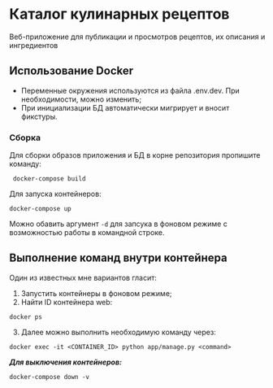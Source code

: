 # Каталог кулинарных рецептов
Веб-приложение для публикации и просмотров рецептов, их описания и ингредиентов
## Использование Docker
- Переменные окружения используются из файла .env.dev. При необходимости, можно изменить;
- При инициализации БД автоматически мигрирует и вносит фикстуры.
### Сборка
Для сборки образов приложения и БД в корне репозитория пропишите команду:
```
 docker-compose build 
```
Для запуска контейнеров:
```
docker-compose up
```
Можно обавить аргумент `-d` для запсука в фоновом режиме с возможностью работы в командной строке.
## Выполнение команд внутри контейнера
Один из известных мне вариантов гласит:
1. Запустить контейнеры в фоновом режиме;
2. Найти ID контейнера web:
```
docker ps
```
3. Далее можно выполнить необходимую команду через:
```
docker exec -it <CONTAINER_ID> python app/manage.py <command>
```
***Для  выключения контейнеров:***
```
docker-compose down -v
```
